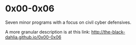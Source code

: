 # 0x00-0x06
Seven minor programs with a focus on civil cyber defensives.

A more granular description is at this link:
  http://the-black-dahlia.github.io/0x00-0x06

